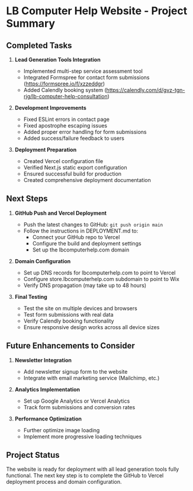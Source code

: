# LB Computer Help Website - Project Summary

## Completed Tasks

1. **Lead Generation Tools Integration**
   - Implemented multi-step service assessment tool
   - Integrated Formspree for contact form submissions (https://formspree.io/f/xzzeddgr)
   - Added Calendly booking system (https://calendly.com/d/gvz-tgn-rjg/lb-computer-help-consultation)

2. **Development Improvements**
   - Fixed ESLint errors in contact page
   - Fixed apostrophe escaping issues
   - Added proper error handling for form submissions
   - Added success/failure feedback to users

3. **Deployment Preparation**
   - Created Vercel configuration file
   - Verified Next.js static export configuration
   - Ensured successful build for production
   - Created comprehensive deployment documentation

## Next Steps

1. **GitHub Push and Vercel Deployment**
   - Push the latest changes to GitHub: `git push origin main`
   - Follow the instructions in DEPLOYMENT.md to:
     - Connect your GitHub repo to Vercel
     - Configure the build and deployment settings
     - Set up the lbcomputerhelp.com domain

2. **Domain Configuration**
   - Set up DNS records for lbcomputerhelp.com to point to Vercel
   - Configure store.lbcomputerhelp.com subdomain to point to Wix
   - Verify DNS propagation (may take up to 48 hours)

3. **Final Testing**
   - Test the site on multiple devices and browsers
   - Test form submissions with real data
   - Verify Calendly booking functionality
   - Ensure responsive design works across all device sizes

## Future Enhancements to Consider

1. **Newsletter Integration**
   - Add newsletter signup form to the website
   - Integrate with email marketing service (Mailchimp, etc.)

2. **Analytics Implementation**
   - Set up Google Analytics or Vercel Analytics
   - Track form submissions and conversion rates

3. **Performance Optimization**
   - Further optimize image loading
   - Implement more progressive loading techniques

## Project Status

The website is ready for deployment with all lead generation tools fully functional. The next key step is to complete the GitHub to Vercel deployment process and domain configuration.